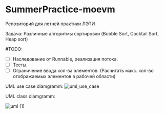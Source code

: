 # SummerPractice-moevm
Репозиторий для летней практики ЛЭТИ

Задача: Различные алгоритмы сортировки (Bubble Sort, Cocktail Sort, Heap sort)

#TODO:
- [ ] Наследование от Runnable, реализация потока.
- [ ] Тесты.
- [ ] Ограничение ввода кол-ва элементов. (Расчитать макс. кол-во отображаемых элементов в рабочей области)

UML use case diamgramm: 
![uml_use_case](https://user-images.githubusercontent.com/54906416/124887681-0f752000-dfde-11eb-9ca6-deb9ae9c3754.png)

UML class diamgramm:

![uml (1)](https://user-images.githubusercontent.com/54906416/124573980-b2992e80-de52-11eb-8118-f185d62e6381.png)
